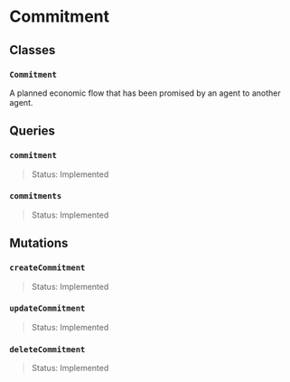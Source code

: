 # Commitment

## Classes

### `Commitment`

A planned economic flow that has been promised by an agent to another agent.

## Queries

### `commitment`
> Status: Implemented

### `commitments`
> Status: Implemented

## Mutations

### `createCommitment`

> Status: Implemented

### `updateCommitment`

> Status: Implemented

### `deleteCommitment`

> Status: Implemented

